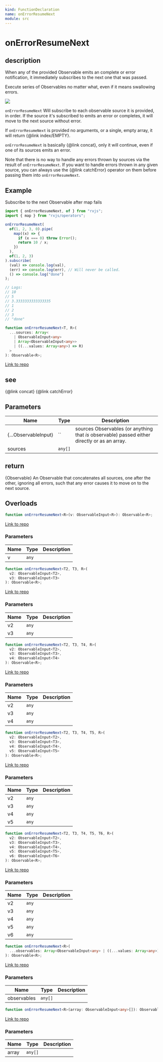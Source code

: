 ```yaml
---
kind: FunctionDeclaration
name: onErrorResumeNext
module: src
---
```


# onErrorResumeNext

## description

When any of the provided Observable emits an complete or error notification, it immediately subscribes to the next one
that was passed.

<span class="informal">Execute series of Observables no matter what, even if it means swallowing errors.</span>

![](onErrorResumeNext.png)

`onErrorResumeNext` Will subscribe to each observable source it is provided, in order.
If the source it's subscribed to emits an error or completes, it will move to the next source
without error.

If `onErrorResumeNext` is provided no arguments, or a single, empty array, it will return {@link index/EMPTY}.

`onErrorResumeNext` is basically {@link concat}, only it will continue, even if one of its
sources emits an error.

Note that there is no way to handle any errors thrown by sources via the result of
`onErrorResumeNext`. If you want to handle errors thrown in any given source, you can
always use the {@link catchError} operator on them before passing them into `onErrorResumeNext`.

## Example

Subscribe to the next Observable after map fails</caption>

```ts
import { onErrorResumeNext, of } from "rxjs";
import { map } from "rxjs/operators";

onErrorResumeNext(
  of(1, 2, 3, 0).pipe(
    map((x) => {
      if (x === 0) throw Error();
      return 10 / x;
    })
  ),
  of(1, 2, 3)
).subscribe(
  (val) => console.log(val),
  (err) => console.log(err), // Will never be called.
  () => console.log("done")
);

// Logs:
// 10
// 5
// 3.3333333333333335
// 1
// 2
// 3
// "done"
```

```ts
function onErrorResumeNext<T, R>(
  ...sources: Array<
    | ObservableInput<any>
    | Array<ObservableInput<any>>
    | ((...values: Array<any>) => R)
  >
): Observable<R>;
```

[Link to repo](https://github.com/ReactiveX/rxjs/blob/master/src/internal/observable/onErrorResumeNext.ts#L77-L102)

## see

{@link concat}
{@link catchError}

## Parameters

| Name                 | Type    | Description                                                                                   |
| -------------------- | ------- | --------------------------------------------------------------------------------------------- |
| {...ObservableInput} | ``      | sources Observables (or anything that _is_ observable) passed either directly or as an array. |
| sources              | `any[]` |                                                                                               |

## return

{Observable} An Observable that concatenates all sources, one after the other,
ignoring all errors, such that any error causes it to move on to the next source.

## Overloads

```ts
function onErrorResumeNext<R>(v: ObservableInput<R>): Observable<R>;
```

[Link to repo](https://github.com/ReactiveX/rxjs/blob/master/src/internal/observable/onErrorResumeNext.ts#L8-L8)

### Parameters

| Name | Type  | Description |
| ---- | ----- | ----------- |
| v    | `any` |             |

```ts
function onErrorResumeNext<T2, T3, R>(
  v2: ObservableInput<T2>,
  v3: ObservableInput<T3>
): Observable<R>;
```

[Link to repo](https://github.com/ReactiveX/rxjs/blob/master/src/internal/observable/onErrorResumeNext.ts#L9-L9)

### Parameters

| Name | Type  | Description |
| ---- | ----- | ----------- |
| v2   | `any` |             |
| v3   | `any` |             |

```ts
function onErrorResumeNext<T2, T3, T4, R>(
  v2: ObservableInput<T2>,
  v3: ObservableInput<T3>,
  v4: ObservableInput<T4>
): Observable<R>;
```

[Link to repo](https://github.com/ReactiveX/rxjs/blob/master/src/internal/observable/onErrorResumeNext.ts#L10-L10)

### Parameters

| Name | Type  | Description |
| ---- | ----- | ----------- |
| v2   | `any` |             |
| v3   | `any` |             |
| v4   | `any` |             |

```ts
function onErrorResumeNext<T2, T3, T4, T5, R>(
  v2: ObservableInput<T2>,
  v3: ObservableInput<T3>,
  v4: ObservableInput<T4>,
  v5: ObservableInput<T5>
): Observable<R>;
```

[Link to repo](https://github.com/ReactiveX/rxjs/blob/master/src/internal/observable/onErrorResumeNext.ts#L11-L11)

### Parameters

| Name | Type  | Description |
| ---- | ----- | ----------- |
| v2   | `any` |             |
| v3   | `any` |             |
| v4   | `any` |             |
| v5   | `any` |             |

```ts
function onErrorResumeNext<T2, T3, T4, T5, T6, R>(
  v2: ObservableInput<T2>,
  v3: ObservableInput<T3>,
  v4: ObservableInput<T4>,
  v5: ObservableInput<T5>,
  v6: ObservableInput<T6>
): Observable<R>;
```

[Link to repo](https://github.com/ReactiveX/rxjs/blob/master/src/internal/observable/onErrorResumeNext.ts#L12-L12)

### Parameters

| Name | Type  | Description |
| ---- | ----- | ----------- |
| v2   | `any` |             |
| v3   | `any` |             |
| v4   | `any` |             |
| v5   | `any` |             |
| v6   | `any` |             |

```ts
function onErrorResumeNext<R>(
  ...observables: Array<ObservableInput<any> | ((...values: Array<any>) => R)>
): Observable<R>;
```

[Link to repo](https://github.com/ReactiveX/rxjs/blob/master/src/internal/observable/onErrorResumeNext.ts#L14-L14)

### Parameters

| Name        | Type    | Description |
| ----------- | ------- | ----------- |
| observables | `any[]` |             |

```ts
function onErrorResumeNext<R>(array: ObservableInput<any>[]): Observable<R>;
```

[Link to repo](https://github.com/ReactiveX/rxjs/blob/master/src/internal/observable/onErrorResumeNext.ts#L15-L15)

### Parameters

| Name  | Type    | Description |
| ----- | ------- | ----------- |
| array | `any[]` |             |
